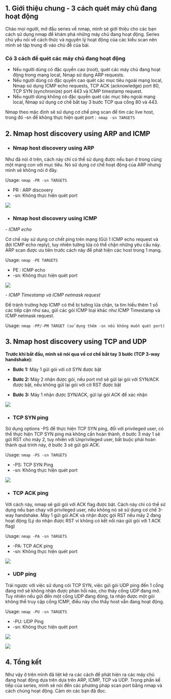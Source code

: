 ## 1. Giới thiệu chung - 3 cách quét máy chủ đang hoạt động 


Chào mọi người, mở đầu series về nmap, mình sẽ giới thiệu cho các bạn cách sử dụng nmap để khám phá những máy chủ đang hoạt động. Series chủ yếu nói về cách thức và nguyên lý hoạt động của các kiểu scan nên mình sẽ tập trung đi vào chủ đề của bài.

### Có 3 cách để quét các máy chủ đang hoạt động
* Nếu người dùng có đặc quyền cao (root), quét các máy chủ đang hoạt động trong mạng local, Nmap sử dụng ARP requests.
* Nếu người dùng có đặc quyền cao quét các mục tiêu ngoài mạng local, Nmap sử dụng ICMP echo requests, TCP ACK (acknowledge) port 80, TCP SYN (synchronize) port 443 và ICMP timestamp request.
* Nếu người dùng không có đặc quyền quét các mục tiêu ngoài mạng local, Nmap sử dụng cơ chế bắt tay 3 bước TCP qua cổng 80 và 443.


Nmap theo mặc định sẽ sử dụng cơ chế ping scan để tìm các live host, trong đó -sn để không thực hiện quét port :` nmap -sn TARGETS`
## 2. Nmap host discovery using ARP and ICMP
* ### Nmap host discovery using ARP
Như đã nói ở trên, cách này chỉ có thể sử dụng được nếu bạn ở trong cùng một mạng con với mục tiêu. Nó sử dụng cơ chế hoạt động của ARP nhưng mình sẽ không nói ở đây.

Usage:  `nmap -PR -sn TARGETS`


- PR : ARP discovery
- -sn:  Không thực hiện quét port

![](https://images.viblo.asia/4c6a1b92-8666-4c7d-99b1-2d669c6ffce3.png)
* ### Nmap host discovery using ICMP

*- ICMP echo* 

Cơ chế này sử dụng cơ chết ping trên mạng (Gửi 1 ICMP echo request  và đợi ICMP echo reply), tuy nhiên tường lửa có thể chặn những yêu cầu này. ARP scan được ưu tiên trước cách này để phát hiện các host trong 1 mạng. 

Usage: `nmap -PE TARGETS `
- PE : ICMP echo
- -sn:  Không thực hiện quét port

![](https://images.viblo.asia/65934007-d075-49d3-a157-4c07be282717.png)

*- ICMP Timestamp và ICMP netmask request*

Để tránh trường hợp ICMP có thể bị tường lửa chặn, ta tìm hiểu thêm 1 số các tiếp cận như sau, gửi các gói ICMP loại khác như  ICMP Timestamp và ICMP netmask request.

Usage: `nmap -PP/-PM TARGET (sử dụng thêm -sn nếu không muốn quét port)
`
## 3. Nmap host discovery using TCP and UDP

**Trước khi bắt đầu, mình sẽ nói qua về cơ chế bắt tay 3 bước (TCP 3-way handshake):**

* **Bước 1:** Máy 1 gửi gói với cờ SYN được bật

* **Bước 2:** Máy 2 nhận được gói, nếu port mở sẽ gửi lại gói với SYN/ACK được bật, nếu không gửi lại gói với cờ RST được bật

* **Bước 3:** Máy 1 nhận được SYN/ACK, gửi lại gói ACK để xác nhận

![](https://images.viblo.asia/de598c8a-8278-46d9-a7d1-79df5e08167c.png)

* ###  TCP SYN ping

Sử dụng options -PS để thực hiện TCP SYN ping, đối với privileged user, có thể thực hiện TCP SYN ping mà không cần hoàn thành, ở bước 3 máy 1 sẽ gửi RST cho máy 2, tuy nhiên với Unprivileged user, bắt buộc phải hoàn thành quá trình này, ở bước 3 sẽ gửi gói ACK.

Usage: `nmap -PS -sn TARGETS`

* -PS: TCP SYN Ping
* -sn: Không thực hiện quét port

![](https://images.viblo.asia/9e6af8f3-3efd-4fb9-ba10-17d9d44ed46d.png)

* ### TCP ACK ping

Với cách này, nmap sẽ gửi gói với ACK flag được bật. Cách này chỉ có thể sử dụng nếu bạn chạy với privileged user, nếu không nó sẽ sử dụng cơ chế 3-way handshake. Máy 1 gửi gói ACK và nhận được gói RST nếu máy 2 đang hoạt động (Lý do nhận được RST vì không có kết nối nào gửi gói  với 1 ACK flag)

Usage: `nmap -PA -sn TARGETS`

* -PA: TCP ACK ping
*  -sn: Không thực hiện quét port

![](https://images.viblo.asia/d9481a81-f998-4df8-ae72-7f39d97b3753.png)

* ### UDP ping

Trái ngược với việc sử dụng cói TCP SYN, việc gửi gói UDP ping đến 1 cổng đang mở sẽ không nhận được phản hồi nào, cho thấy cổng UDP đang mở. Tuy nhiên nếu gửi đến một cổng UDP đang đóng, ta nhận được một gói không thể truy cập cổng ICMP, điều này cho thấy host vẫn đang hoạt động.

Usage: `nmap -PU -sn TARGETS`
* -PU: UDP Ping
* -sn: Không thực hiện quét port

![](https://images.viblo.asia/a0c50ed2-4584-4dc6-833b-6fb5240b6caf.png)

![](https://images.viblo.asia/64832477-32f5-4708-8c46-5843ab83207c.png)

## 4. Tổng kết

Như vậy ở trên mình đã liệt kê ra các cách để phát hiện ra các máy chủ đang hoạt động dựa trên dựa trên ARP, ICMP, TCP và UDP.
Trong phần kế tiếp của series, mình sẽ nói đến các phương pháp scan port bằng nmap và cách chúng hoạt động. Cảm ơn các bạn đã đọc.